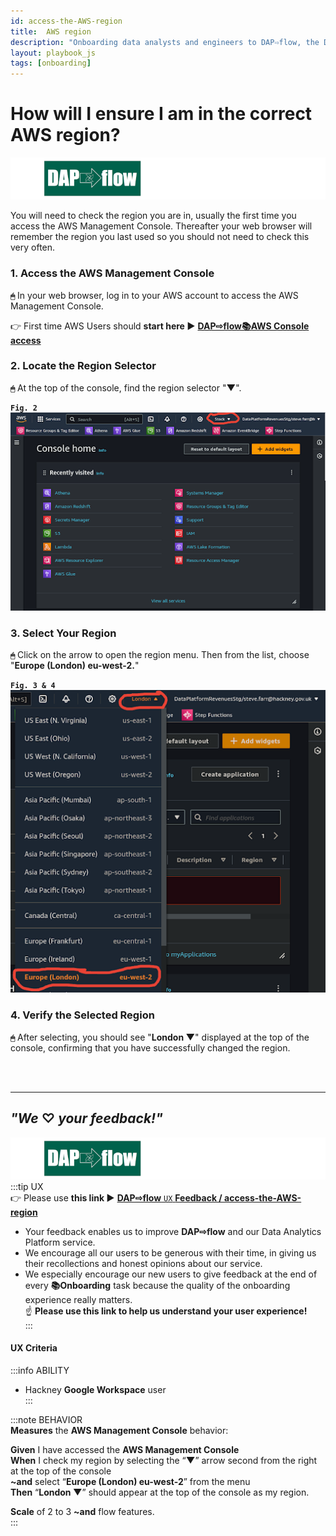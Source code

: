 ```yaml
---
id: access-the-AWS-region
title:  AWS region
description: "Onboarding data analysts and engineers to DAP⇨flow, the Data Analytics Platform Airflow integration."
layout: playbook_js
tags: [onboarding]
---
```


#  How will I ensure I am in the correct AWS region?
![DAP⇨flow](../images/DAPairflowFLOWleft.png)  

You will need to check the region you are in, usually the first time you access the AWS Management Console. Thereafter your web browser will remember the region you last used so you should not need to check this very often.

### 1. Access the AWS Management Console
**`🖱`** In your web browser, log in to your AWS account to access the AWS Management Console.  
   
👉 First time AWS Users should **start here ►** **[DAP⇨flow📚AWS Console access](../onboarding/access-the-AWS-Management-Console)** 

### 2. Locate the Region Selector
**`🖱`** At the top of the console, find the region selector "**▼**".

**`Fig. 2`** ![Fig. 2](../images/access-the-AWS-region-two.png)

### 3. Select Your Region
**`🖱`** Click on the arrow to open the region menu. Then from the list, choose "**Europe (London) eu-west-2.**"

**`Fig. 3 & 4`** ![Fig. 3 & 4](../images/access-the-AWS-region-three-four.png)

### 4. Verify the Selected Region
**`🖱`** After selecting, you should see "**London ▼**" displayed at the top of the console, confirming that you have successfully changed the region.  

<br> 
</br>  

---

## ***"We* ♡ *your feedback!"***
![DAP⇨flow](../images/DAPairflowFLOWleft.png)  
:::tip UX  
👉 Please use **this link ►** [**DAP⇨flow** `UX` **Feedback / access-the-AWS-region**](https://docs.google.com/forms/d/e/1FAIpQLSfCAYaKcZDJPzdhVZGno2R7Xzb36UzYU1FdC0W0YcOLXlLGag/viewform?usp=pp_url&entry.339550210=access-the-AWS-region)  
- Your feedback enables us to improve **DAP⇨flow** and our Data Analytics Platform service.  
- We encourage all our users to be generous with their time, in giving us their recollections and honest opinions about our service.  
- We especially encourage our new users to give feedback at the end of every **📚Onboarding** task because the quality of the onboarding experience really matters.  
☝ **Please use this link to help us understand your user experience!**  
:::

#### UX Criteria
:::info ABILITY  
* Hackney **Google Workspace** user  
:::

:::note BEHAVIOR  
**Measures** the **AWS Management Console** behavior:  

**Given** I have accessed the **AWS Management Console**  
**When** I check my region by selecting the “**▼**” arrow second from the right at the top of the console    
**~and** select “**Europe (London) eu-west-2**” from the menu  
**Then** “**London ▼**” should appear at the top of the console as my region.  

**Scale** of 2 to 3 **~and** flow features.  
:::
